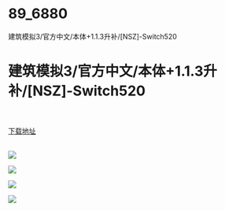 # 89_6880
建筑模拟3/官方中文/本体+1.1.3升补/[NSZ]-Switch520
# 建筑模拟3/官方中文/本体+1.1.3升补/[NSZ]-Switch520
 <br/></br>
[下载地址](https://www.switch520.cc/article/6880 "下载地址")
<br/></br>

<p><span><strong><img src="https://www.switch520.cc/muke_img/upload_art_editor_20201025-1_8340efeaa0994254d3610133c03707ed.jpg"></strong></span></p>
<p><span><strong><img src="https://www.switch520.cc/muke_img/upload_art_editor_20201025-1_b50607442c27a8509169832afe15b15f.jpg"></strong></span></p>
<p><span><strong><img src="https://www.switch520.cc/muke_img/upload_art_editor_20201025-1_837b9e6c82111af400aa974fbeee1220.jpg"></strong></span></p>
<p><span><strong><img src="https://www.switch520.cc/muke_img/upload_art_editor_20201025-1_c710d6db0dd8f821f3518fab43f3bd82.jpg"></strong></span></p>
<p></p>
